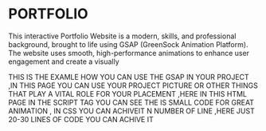 # PORTFOLIO
This interactive Portfolio Website is a modern, skills, and professional background, brought to life using GSAP (GreenSock Animation Platform). The website uses smooth, high-performance animations to enhance user engagement and create a visually


THIS IS THE EXAMLE HOW YOU CAN USE THE GSAP IN YOUR PROJECT 
,IN THIS PAGE YOU CAN USE YOUR PROJECT PICTURE OR OTHER THINGS THAT PLAY A VITAL ROLE FOR YOUR PLACEMENT 
,HERE IN THIS HTML PAGE IN THE SCRIPT TAG YOU CAN SEE THE IS SMALL CODE FOR GREAT ANIMATION 
, IN CSS YOU CAN ACHIVEIT N NUMBER OF LINE 
,HERE JUST 20-30 LINES OF CODE YOU CAN ACHIVE IT
